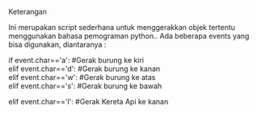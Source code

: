 Keterangan

Ini merupakan script sederhana untuk menggerakkan objek tertentu menggunakan bahasa pemograman python..
Ada beberapa events yang bisa digunakan, diantaranya :

if event.char=='a': #Gerak burung ke kiri <br>
elif event.char=='d': #Gerak burung ke kanan <br>
elif event.char=='w': #Gerak burung ke atas <br>
elif event.char=='s': #Gerak burung ke bawah <br>

elif event.char=='l': #Gerak Kereta Api ke kanan
